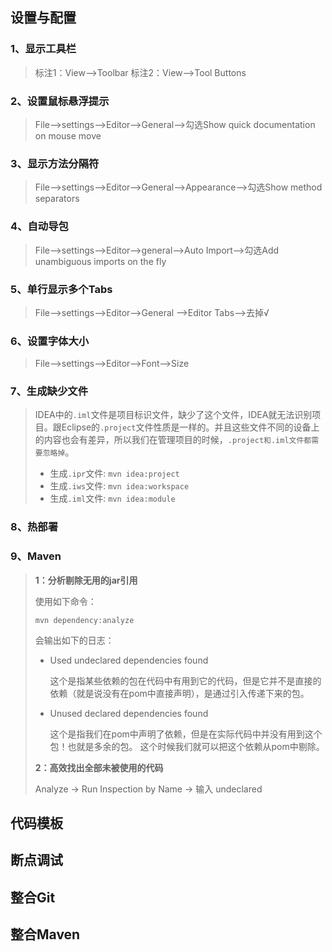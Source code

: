 ## 设置与配置

### 1、显示工具栏

> 标注1：View–>Toolbar
> 标注2：View–>Tool Buttons

### 2、设置鼠标悬浮提示

> File–>settings–>Editor–>General–>勾选Show quick documentation on mouse move

### 3、显示方法分隔符

> File–>settings–>Editor–>General–>Appearance–>勾选Show method separators

### 4、自动导包

> File–>settings–>Editor–>general–>Auto Import–>勾选Add unambiguous imports on the fly

### 5、单行显示多个Tabs

> File–>settings–>Editor–>General -->Editor Tabs–>去掉√

### 6、设置字体大小

> File–>settings–>Editor–>Font–>Size

### 7、生成缺少文件

> IDEA中的`.iml`文件是项目标识文件，缺少了这个文件，IDEA就无法识别项目。跟Eclipse的`.project`文件性质是一样的。并且这些文件不同的设备上的内容也会有差异，所以我们在管理项目的时候，`.project和.iml文件都需要忽略掉`。
>
> - 生成`.ipr`文件: `mvn idea:project`
> - 生成`.iws`文件: `mvn idea:workspace`
> - 生成`.iml`文件: `mvn idea:module`

### 8、热部署

> 

### 9、Maven

> **1：分析剔除无用的jar引用**
>
> 使用如下命令：
>
> ```mvn
> mvn dependency:analyze
> ```
>
> 会输出如下的日志：
>
> - Used undeclared dependencies found
>
>   这个是指某些依赖的包在代码中有用到它的代码，但是它并不是直接的依赖（就是说没有在pom中直接声明），是通过引入传递下来的包。
>
> - Unused declared dependencies found
>
>   这个是指我们在pom中声明了依赖，但是在实际代码中并没有用到这个包！也就是多余的包。 这个时候我们就可以把这个依赖从pom中剔除。
>
> **2：高效找出全部未被使用的代码**
>
> Analyze -> Run Inspection by Name -> 输入 undeclared



## 代码模板



## 断点调试



## 整合Git



## 整合Maven

